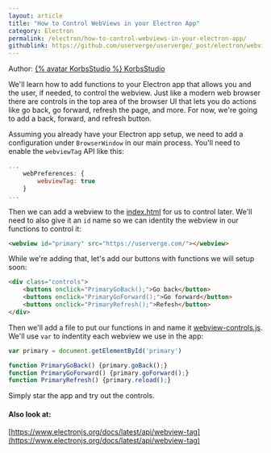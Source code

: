 ```yaml
---
layout: article
title: "How to Control WebViews in your Electron App"
category: Electron
permalink: /electron/how-to-control-webviews-in-your-electron-app/
githublink: https://github.com/userverge/userverge/_post/electron/webview/2021-10-12-adding-controls.md
---
```


<div class="authors">
    <p>Author: <a href="https://github.com/KorbsStudio/" target="_blank">{% avatar KorbsStudio %} KorbsStudio</a></p>
</div>

We'll learn how to add functions to your Electron app that allows you and the user, if needed, to control the webview. Just like a modern web browser there are controls in the top area of the browser UI that lets you do actions like go back, go forward, refresh the page, and more. For now, we're going to add a back, forward, and refresh button.

Assuming you already have your Electron app setup, we need to add a configuration under `BrowserWindow` in our main process. You'll need to enable the `webviewTag` API like this:
```js
...
    webPreferences: {
        webviewTag: true
    }
...
```

Then we can add a webview to the <u>index.html</u> for us to control later. We'll need to also give it an `id` name so we can identity the webview in our functions to control it:
```html
<webview id="primary" src="https://userverge.com/"></webview>
```

While we're adding that, let's add our buttons with functions we will setup soon:
```html
<div class="controls">
    <buttons onclick="PrimaryGoBack();">Go back</button>
    <buttons onclick="PrimaryGoForward();">Go forward</button>
    <buttons onclick="PrimaryRefresh();">Refesh</button>
</div>
```

Then we'll add a file to put our functions in and name it <u>webview-controls.js</u>. We'll use `var` to indentity each webview we use in the app:
```js
var primary = document.getElementById('primary')

function PrimaryGoBack() {primary.goBack();}
function PrimaryGoForward() {primary.goForward();}
function PrimaryRefresh() {primary.reload();}
```

Simply star the app and try out the controls.

#### Also look at:
[https://www.electronjs.org/docs/latest/api/webview-tag](https://www.electronjs.org/docs/latest/api/webview-tag)